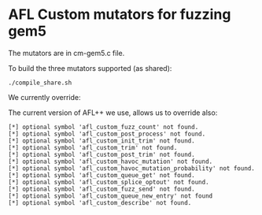 # AFL Custom mutators for fuzzing gem5

The mutators are in cm-gem5.c file. 

To build the three mutators supported (as shared):
```
./compile_share.sh
```

We currently override:

The current version of AFL++ we use, allows us to override also:
```
[*] optional symbol 'afl_custom_fuzz_count' not found.
[*] optional symbol 'afl_custom_post_process' not found.
[*] optional symbol 'afl_custom_init_trim' not found.
[*] optional symbol 'afl_custom_trim' not found.
[*] optional symbol 'afl_custom_post_trim' not found.
[*] optional symbol 'afl_custom_havoc_mutation' not found.
[*] optional symbol 'afl_custom_havoc_mutation_probability' not found.
[*] optional symbol 'afl_custom_queue_get' not found.
[*] optional symbol 'afl_custom_splice_optout' not found.
[*] optional symbol 'afl_custom_fuzz_send' not found.
[*] optional symbol 'afl_custom_queue_new_entry' not found
[*] optional symbol 'afl_custom_describe' not found.
```
